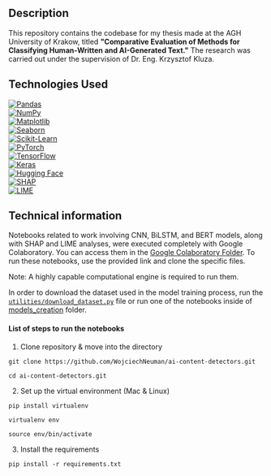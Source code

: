 ## Description

This repository contains the codebase for my thesis made at the AGH University of Krakow, titled **"Comparative Evaluation of Methods for Classifying Human-Written and AI-Generated Text."**
The research was carried out under the supervision of Dr. Eng. Krzysztof Kluza.


## Technologies Used

[![Pandas](https://img.shields.io/badge/pandas-%23150458.svg?style=for-the-badge&logo=pandas&logoColor=white)](https://pandas.pydata.org/)  
[![NumPy](https://img.shields.io/badge/numpy-%23013243.svg?style=for-the-badge&logo=numpy&logoColor=white)](https://numpy.org/)  
[![Matplotlib](https://img.shields.io/badge/-Matplotlib-000000?style=flat&logo=python)](https://matplotlib.org/)  
[![Seaborn](https://img.shields.io/badge/seaborn-%231a1a1a.svg?style=for-the-badge&logo=seaborn&logoColor=white)](https://seaborn.pydata.org/)  
[![Scikit-Learn](https://img.shields.io/badge/scikit--learn-%23F7931E.svg?style=for-the-badge&logo=scikit-learn&logoColor=white)](https://scikit-learn.org/)  
[![PyTorch](https://img.shields.io/badge/pytorch-%23EE4C2C.svg?style=for-the-badge&logo=pytorch&logoColor=white)](https://pytorch.org/)  
[![TensorFlow](https://img.shields.io/badge/tensorflow-%23FF6F00.svg?style=for-the-badge&logo=tensorflow&logoColor=white)](https://www.tensorflow.org/)  
[![Keras](https://img.shields.io/badge/keras-%23D00000.svg?style=for-the-badge&logo=keras&logoColor=white)](https://keras.io/)  
[![Hugging Face](https://img.shields.io/badge/hugging%20face-%23FFDF00.svg?style=for-the-badge&logo=huggingface&logoColor=black)](https://huggingface.co/)  
[![SHAP](https://img.shields.io/badge/shap-%23E94F37.svg?style=for-the-badge&logo=shap&logoColor=white)](https://shap.readthedocs.io/)  
[![LIME](https://img.shields.io/badge/lime-%2300747A.svg?style=for-the-badge&logo=lime&logoColor=white)](https://github.com/marcotcr/lime)  



## Technical information

Notebooks related to work involving CNN, BiLSTM, and BERT models, along with SHAP and LIME analyses, were executed completely with Google Colaboratory. You can access them in the [Google Colaboratory Folder](https://drive.google.com/drive/folders/1nBkuzoQO53kPTNYtXIdZPctT-E57nmQ_?usp=sharing). To run these notebooks, use the provided link and clone the specific files. 

Note: A highly capable computational engine is required to run them.


In order to download the dataset used in the model training process, run the [`utilities/download_dataset.py`](utilities/download_dataset.py) file or run one of the notebooks inside of 
[models_creation](models_creation) folder.

#### List of steps to run the notebooks

1. Clone repository & move into the directory

```shell
git clone https://github.com/WojciechNeuman/ai-content-detectors.git

cd ai-content-detectors.git
```

2. Set up the virtual environment (Mac & Linux)

```shell
pip install virtualenv

virtualenv env

source env/bin/activate
```

3. Install the requirements
```shell
pip install -r requirements.txt
```